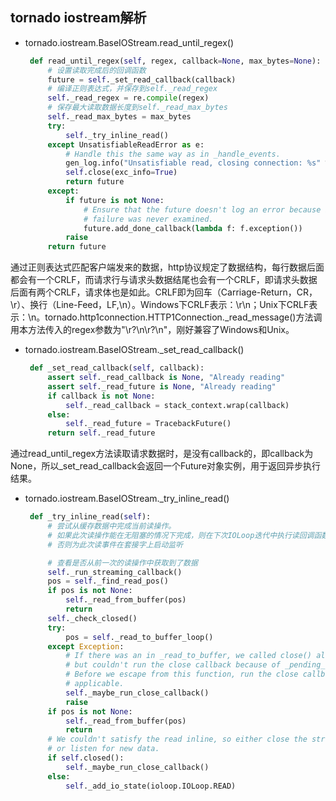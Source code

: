 ## tornado iostream解析

* <div id="read_until_regex"></div>tornado.iostream.BaseIOStream.read_until_regex()

   ```python
    def read_until_regex(self, regex, callback=None, max_bytes=None):
        # 设置读取完成后的回调函数
        future = self._set_read_callback(callback)
        # 编译正则表达式，并保存到self._read_regex
        self._read_regex = re.compile(regex)
        # 保存最大读取数据长度到self._read_max_bytes
        self._read_max_bytes = max_bytes
        try:
            self._try_inline_read()
        except UnsatisfiableReadError as e:
            # Handle this the same way as in _handle_events.
            gen_log.info("Unsatisfiable read, closing connection: %s" % e)
            self.close(exc_info=True)
            return future
        except:
            if future is not None:
                # Ensure that the future doesn't log an error because its
                # failure was never examined.
                future.add_done_callback(lambda f: f.exception())
            raise
        return future
   ```

通过正则表达式匹配客户端发来的数据，http协议规定了数据结构，每行数据后面都会有一个CRLF，而请求行与请求头数据结尾也会有一个CRLF，即请求头数据后面有两个CRLF，请求体也是如此。CRLF即为回车（Carriage-Return，CR，\r）、换行（Line-Feed，LF,\n）。Windows下CRLF表示：\r\n；Unix下CRLF表示：\n。tornado.http1connection.HTTP1Connection._read_message()方法调用本方法传入的regex参数为"\r?\n\r?\n"，刚好兼容了Windows和Unix。

* tornado.iostream.BaseIOStream._set_read_callback()

   ```python
    def _set_read_callback(self, callback):
        assert self._read_callback is None, "Already reading"
        assert self._read_future is None, "Already reading"
        if callback is not None:
            self._read_callback = stack_context.wrap(callback)
        else:
            self._read_future = TracebackFuture()
        return self._read_future
   ```

通过read_until_regex方法读取请求数据时，是没有callback的，即callback为None，所以_set_read_callback会返回一个Future对象实例，用于返回异步执行结果。

* tornado.iostream.BaseIOStream._try_inline_read()

   ```python
    def _try_inline_read(self):
        # 尝试从缓存数据中完成当前读操作。
        # 如果此次读操作能在无阻塞的情况下完成，则在下次IOLoop迭代中执行读回调函数，
        # 否则为此次读事件在套接字上启动监听

        # 查看是否从前一次的读操作中获取到了数据
        self._run_streaming_callback()
        pos = self._find_read_pos()
        if pos is not None:
            self._read_from_buffer(pos)
            return
        self._check_closed()
        try:
            pos = self._read_to_buffer_loop()
        except Exception:
            # If there was an in _read_to_buffer, we called close() already,
            # but couldn't run the close callback because of _pending_callbacks.
            # Before we escape from this function, run the close callback if
            # applicable.
            self._maybe_run_close_callback()
            raise
        if pos is not None:
            self._read_from_buffer(pos)
            return
        # We couldn't satisfy the read inline, so either close the stream
        # or listen for new data.
        if self.closed():
            self._maybe_run_close_callback()
        else:
            self._add_io_state(ioloop.IOLoop.READ)
   ```